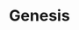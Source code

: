 ---
title: Genesis
slug: genesis
company: sega
logo: '<path d="M110.929,13.644 C111.2,12.694 112.074,12 113.108,12 C114.145,12 115.02,12.694 115.291,13.644 L118.118,22.254 L112.528,22.254 L112.528,20.973 L116.284,20.973 L113.89,13.94 C113.787,13.56 113.477,13.282 113.108,13.282 C112.743,13.282 112.433,13.56 112.33,13.94 L109.498,22.254 L108.102,22.254 L110.929,13.644 Z M112.584,18.991 L113.595,18.991 L113.079,17.522 L112.584,18.991 Z M112.38,14.775 C112.475,14.449 112.771,13.514 113.12,13.514 C113.468,13.514 113.763,14.45 113.863,14.775 L115.815,20.62 L112.527,20.62 L112.527,19.154 L111.48,22.254 L109.848,22.254 L112.38,14.775 Z M103.443,13.632 C102.798,13.632 102.279,14.154 102.279,14.795 L102.279,19.69 C102.279,20.333 102.798,20.854 103.443,20.854 L106.936,20.854 L106.936,17.009 L104.375,17.009 L104.375,15.727 L108.335,15.727 L108.335,22.255 L103.326,22.255 C101.975,22.255 100.88,21.16 100.88,19.809 L100.88,14.682 C100.88,13.331 101.975,12.233 103.326,12.233 L108.335,12.233 L108.335,13.632 L103.443,13.632 Z M104.375,17.359 L106.589,17.359 L106.589,20.505 L103.793,20.505 C103.148,20.505 102.625,19.983 102.625,19.341 L102.625,15.146 C102.625,14.503 103.148,13.981 103.793,13.981 L108.335,13.981 L108.335,15.378 L104.375,15.378 C104.182,15.378 104.025,15.535 104.025,15.728 L104.025,18.759 C104.025,18.951 104.182,19.108 104.375,19.108 L105.189,19.108 L105.189,18.759 L104.375,18.759 L104.375,17.359 Z M95.406,13.632 C94.763,13.632 94.241,14.154 94.241,14.796 L94.241,19.637 C94.241,20.28 94.763,20.801 95.406,20.801 L100.298,20.801 L100.298,22.2 L95.288,22.2 C93.937,22.2 92.843,21.102 92.843,19.752 L92.843,14.682 C92.843,13.331 93.937,12.233 95.288,12.233 L100.298,12.233 L100.298,13.632 L95.406,13.632 Z M99.248,17.009 L94.592,17.009 L94.592,15.146 C94.592,14.503 95.113,13.981 95.755,13.981 L100.297,13.981 L100.297,15.378 L96.337,15.378 C96.144,15.378 95.987,15.535 95.987,15.728 L99.248,15.728 L99.248,17.009 Z M99.248,17.477 L99.248,18.758 L95.987,18.758 C95.987,18.951 96.144,19.108 96.337,19.108 L100.297,19.108 L100.297,20.504 L95.755,20.504 C95.113,20.504 94.592,19.983 94.592,19.339 L94.592,17.476 L99.248,17.477 Z M87.278,19.223 L88.767,19.223 C88.893,19.223 88.999,19.12 88.999,18.991 C88.999,18.861 88.893,18.758 88.767,18.758 L87.726,18.758 L87.717,18.743 L87.717,18.758 C85.917,18.758 84.34,17.298 84.34,15.495 C84.34,13.695 85.8,12.232 87.6,12.232 L92.145,12.232 L92.145,13.63 L87.775,13.63 C86.714,13.63 85.736,14.49 85.736,15.552 C85.736,16.378 86.343,17.087 87.057,17.359 L88.824,17.359 C89.693,17.359 90.396,18.065 90.396,18.933 C90.396,19.781 89.723,20.474 88.882,20.505 L88.824,20.505 L84.34,20.505 L84.34,19.223 L87.278,19.223 Z M89.205,15.263 L87.719,15.265 C87.589,15.265 87.486,15.371 87.486,15.497 C87.486,15.627 87.589,15.729 87.719,15.729 L88.757,15.729 L88.768,15.747 L88.768,15.729 C90.569,15.729 92.146,17.192 92.146,18.992 C92.146,20.795 90.684,22.255 88.883,22.255 L84.341,22.255 L84.341,20.856 L88.708,20.856 C89.77,20.856 90.747,19.996 90.747,18.934 C90.747,18.108 90.144,17.402 89.429,17.128 L87.662,17.128 C86.792,17.128 86.087,16.424 86.087,15.553 C86.087,14.705 86.759,14.011 87.601,13.981 L87.661,13.981 L92.146,13.981 L92.146,15.263 L89.205,15.263 Z M91.592,27.104 L91.592,47.782 L84.629,47.782 L84.629,40.143 L71.285,32.549 L71.285,47.782 L64.322,47.782 L64.322,27.104 L71.575,27.104 L84.629,34.531 L84.629,27.104 L91.592,27.104 Z M159.989,27.004 L167.227,27.004 L167.227,47.814 L159.989,47.814 L159.989,27.004 Z M115.471,31.166 L103.58,31.166 L103.58,35.328 L117.849,35.328 L111.011,39.49 L103.58,39.49 L103.58,43.652 L122.903,43.652 L116.065,47.814 L96.445,47.814 L96.445,31.761 L103.58,27.004 L122.308,27.004 L115.471,31.166 Z M52.249,31.244 L40.425,31.244 L40.425,35.381 L54.614,35.381 L47.815,39.521 L40.425,39.521 L40.425,43.659 L59.64,43.659 L52.84,47.798 L33.33,47.798 L33.33,31.835 L40.425,27.104 L59.049,27.104 L52.249,31.244 Z M-2.55795385e-13,31.836 L7.097,27.104 L28.685,27.104 L21.883,31.246 L7.097,31.246 L7.097,43.665 L20.405,43.665 L20.405,38.638 L12.125,38.638 L18.926,34.498 L27.503,34.498 L27.503,43.074 L20.405,47.806 L-2.55795385e-13,47.806 L-2.55795385e-13,31.836 Z M155.566,43.592 L148.629,47.814 L127.216,47.814 L134.153,43.592 L147.724,43.592 L147.724,39.37 L127.216,39.37 L127.216,31.227 L134.153,27.004 L155.868,27.004 L148.931,31.227 L134.756,31.227 L134.756,35.147 L155.566,35.147 L155.566,43.592 Z M199.699,43.592 L192.762,47.814 L171.349,47.814 L178.286,43.592 L191.858,43.592 L191.858,39.37 L171.349,39.37 L171.349,31.227 L178.286,27.004 L200,27.004 L193.064,31.227 L178.889,31.227 L178.889,35.147 L199.699,35.147 L199.699,43.592 Z" />'
disc: false
cartridge: true
color: gray-900
order: 26
---